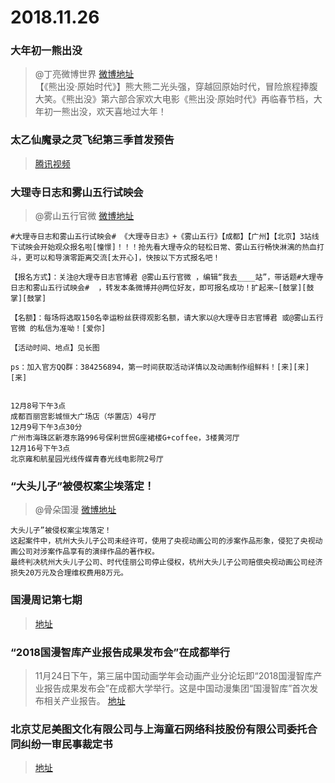 # 2018.11.26

### 大年初一熊出没
> @丁亮微博世界  [微博地址](https://weibo.com/2810917674/H4uUhvMTP)  
>【《熊出没·原始时代》】熊大熊二光头强，穿越回原始时代，冒险旅程捧腹大笑。《熊出没》第六部合家欢大电影《熊出没·原始时代》再临春节档，大年初一熊出没，欢天喜地过大年！ ​​​​ 

### 太乙仙魔录之灵飞纪第三季首发预告
>[腾讯视频](https://v.qq.com/x/cover/4lev1ojo165hhev.html?vid=s002846qsqj)  

### 大理寺日志和雾山五行试映会
> @雾山五行官微  [微博地址](https://weibo.com/6569999648/H4qRc4tsI)  

```
#大理寺日志和雾山五行试映会# 《大理寺日志》+《雾山五行》【成都】【广州】【北京】3站线下试映会开始观众报名啦[憧憬]！！！抢先看大理寺众的轻松日常、雾山五行畅快淋漓的热血打斗，更可以和导演零距离交流[太开心]，快按以下方式报名吧！

【报名方式】：关注@大理寺日志官博君 @雾山五行官微 ，编辑“我去____站”，带话题#大理寺日志和雾山五行试映会#  ，转发本条微博并@两位好友，即可报名成功！扩起来~[鼓掌][鼓掌][鼓掌]

【名额】：每场将选取150名幸运粉丝获得观影名额，请大家以@大理寺日志官博君 或@雾山五行官微 的私信为准呦！[爱你]

【活动时间、地点】见长图

ps：加入官方QQ群：384256894，第一时间获取活动详情以及动画制作组鲜料！[来][来][来] 


12月8号下午3点
成都百丽宫影城恒大广场店（华置店）4号厅
12月9号下午3点30分
广州市海珠区新港东路996号保利世贸G座裙楼G+coffee，3楼黄河厅
12月16号下午3点
北京雍和航星园光线传媒青春光线电影院2号厅
```

### “大头儿子”被侵权案尘埃落定！

> @骨朵国漫  [微博地址](https://weibo.com/6790451784/H4rVfkxEB)  
```
大头儿子”被侵权案尘埃落定！
这起案件中，杭州大头儿子公司未经许可，使用了央视动画公司的涉案作品形象，侵犯了央视动画公司对涉案作品享有的演绎作品的著作权。
最终判决杭州大头儿子公司、时代佳丽公司停止侵权，杭州大头儿子公司赔偿央视动画公司经济损失20万元及合理维权费用8万元。 ​​​​ 
```
### 国漫周记第七期
>[地址](https://weibo.com/ttarticle/p/show?id=2309404310552045615377)  



### “2018国漫智库产业报告成果发布会”在成都举行
>​​11月24日下午，第三届中国动画学年会动画产业分论坛即“2018国漫智库产业报告成果发布会”在成都大学举行。这是中国动漫集团“国漫智库”首次发布相关产业报告。
>[地址](https://weibo.com/ttarticle/p/show?id=2309404310645439901888)   

### 北京艾尼美图文化有限公司与上海童石网络科技股份有限公司委托合同纠纷一审民事裁定书
>[地址](http://wenshu.court.gov.cn/content/content?DocID=b9d38dad-d89e-460f-9285-a97e00e65791&KeyWord=%E8%89%BE%E5%B0%BC%E7%BE%8E%E5%9B%BE)  
